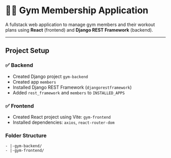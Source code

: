 # 🏋️‍♂️ Gym Membership Application

A fullstack web application to manage gym members and their workout plans using **React** (frontend) and **Django REST Framework** (backend).

---

## Project Setup

### ✅ Backend
- Created Django project `gym-backend`
- Created app `members`
- Installed Django REST Framework (`djangorestframework`)
- Added `rest_framework` and `members` to `INSTALLED_APPS`

### ✅ Frontend
- Created React project using Vite: `gym-frontend`
- Installed dependencies: `axios`, `react-router-dom`

### Folder Structure
    - |-gym-backend/
    - |-gym-frontend/
